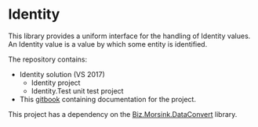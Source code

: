 # Identity

This library provides a uniform interface for the handling of Identity values. 
An Identity value is a value by which some entity is identified.

The repository contains:
* Identity solution (VS 2017)
  * Identity project
  * Identity.Test unit test project
* This [gitbook](http://www.gitbook.com) containing documentation for the project.

This project has a dependency on the [Biz.Morsink.DataConvert](https://github.com/joost-morsink/DataConvert) library.
